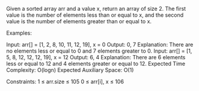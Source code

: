 Given a sorted array arr and a value x, return an array of size 2. The first value is the number of elements less than or equal to x, and the second value is the number of elements greater than or equal to x.

Examples:

Input: arr[] = [1, 2, 8, 10, 11, 12, 19],  x = 0
Output: 0, 7
Explanation: There are no elements less or equal to 0 and 7 elements greater to 0.
Input: arr[] = [1, 5, 8, 12, 12, 12, 19], x = 12
Output: 6, 4
Explanation: There are 6 elements less or equal to 12 and 4 elements greater or equal to 12.
Expected Time Complexity: O(logn)
Expected Auxiliary Space: O(1)

Constraints:
1 ≤ arr.size ≤ 105
0 ≤ arr[i], x ≤ 106
